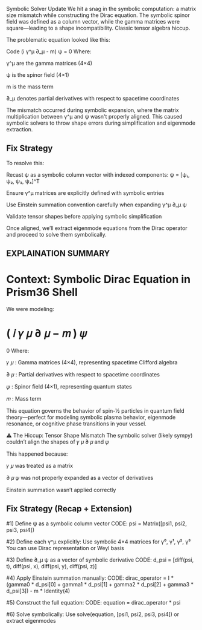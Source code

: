 Symbolic Solver Update
We hit a snag in the symbolic computation: a matrix size mismatch while constructing the Dirac equation. The symbolic spinor field was defined as a column vector, while the gamma matrices were square—leading to a shape incompatibility. Classic tensor algebra hiccup.

The problematic equation looked like this:

Code
(i γ^μ ∂_μ - m) ψ = 0
Where:

γ^μ are the gamma matrices (4×4)

ψ is the spinor field (4×1)

m is the mass term

∂_μ denotes partial derivatives with respect to spacetime coordinates

The mismatch occurred during symbolic expansion, where the matrix multiplication between γ^μ and ψ wasn't properly aligned. This caused symbolic solvers to throw shape errors during simplification and eigenmode extraction.

## Fix Strategy
To resolve this:

Recast ψ as a symbolic column vector with indexed components: ψ = [ψ₁, ψ₂, ψ₃, ψ₄]^T

Ensure γ^μ matrices are explicitly defined with symbolic entries

Use Einstein summation convention carefully when expanding γ^μ ∂_μ ψ

Validate tensor shapes before applying symbolic simplification

Once aligned, we’ll extract eigenmode equations from the Dirac operator and proceed to solve them symbolically.

## EXPLAINATION SUMMARY
# Context: Symbolic Dirac Equation in Prism36 Shell
We were modeling:

(
𝑖
𝛾
𝜇
∂
𝜇
−
𝑚
)
𝜓
=
0
Where:

𝛾
𝜇
: Gamma matrices (4×4), representing spacetime Clifford algebra

∂
𝜇
: Partial derivatives with respect to spacetime coordinates

𝜓
: Spinor field (4×1), representing quantum states

𝑚
: Mass term

This equation governs the behavior of spin-½ particles in quantum field theory—perfect for modeling symbolic plasma behavior, eigenmode resonance, or cognitive phase transitions in your vessel.

⚠️ The Hiccup: Tensor Shape Mismatch
The symbolic solver (likely sympy) couldn’t align the shapes of 
𝛾
𝜇
∂
𝜇
 and 
𝜓

This happened because:

𝛾
𝜇
 was treated as a matrix

∂
𝜇
𝜓
 was not properly expanded as a vector of derivatives

Einstein summation wasn’t applied correctly

## Fix Strategy (Recap + Extension)

#1) Define ψ as a symbolic column vector
CODE: psi = Matrix([psi1, psi2, psi3, psi4])

#2)  Define each γ^μ explicitly:
Use symbolic 4×4 matrices for γ⁰, γ¹, γ², γ³
You can use Dirac representation or Weyl basis

#3) Define ∂_μ ψ as a vector of symbolic derivative
CODE: d_psi = [diff(psi, t), diff(psi, x), diff(psi, y), diff(psi, z)]

#4) Apply Einstein summation manually:
CODE: dirac_operator = I * (gamma0 * d_psi[0] + gamma1 * d_psi[1] + gamma2 * d_psi[2] + gamma3 * d_psi[3]) - m * Identity(4)

#5) Construct the full equation:
CODE: equation = dirac_operator * psi

#6) Solve symbolically:
Use solve(equation, [psi1, psi2, psi3, psi4]) or extract eigenmodes
